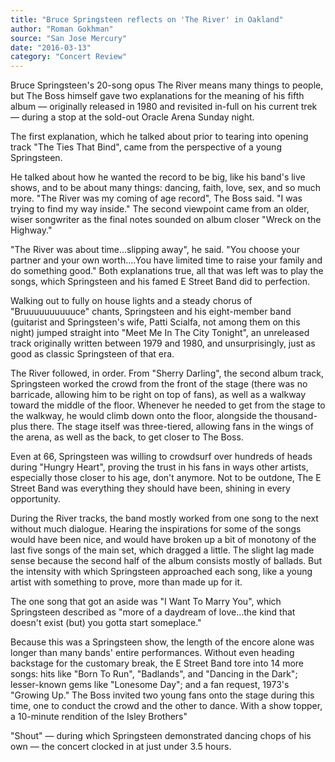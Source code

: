 ```yaml
---
title: "Bruce Springsteen reflects on 'The River' in Oakland"
author: "Roman Gokhman"
source: "San Jose Mercury"
date: "2016-03-13"
category: "Concert Review"
---
```


Bruce Springsteen's 20-song opus The River means many things to people, but The Boss himself gave two explanations for the meaning of his fifth album — originally released in 1980 and revisited in-full on his current trek — during a stop at the sold-out Oracle Arena Sunday night.

The first explanation, which he talked about prior to tearing into opening track "The Ties That Bind", came from the perspective of a young Springsteen.

He talked about how he wanted the record to be big, like his band's live shows, and to be about many things: dancing, faith, love, sex, and so much more. "The River was my coming of age record", The Boss said. "I was trying to find my way inside." The second viewpoint came from an older, wiser songwriter as the final notes sounded on album closer "Wreck on the Highway."

"The River was about time...slipping away", he said. "You choose your partner and your own worth....You have limited time to raise your family and do something good." Both explanations true, all that was left was to play the songs, which Springsteen and his famed E Street Band did to perfection.

Walking out to fully on house lights and a steady chorus of "Bruuuuuuuuuuce" chants, Springsteen and his eight-member band (guitarist and Springsteen's wife, Patti Scialfa, not among them on this night) jumped straight into "Meet Me In The City Tonight", an unreleased track originally written between 1979 and 1980, and unsurprisingly, just as good as classic Springsteen of that era.

The River followed, in order. From "Sherry Darling", the second album track, Springsteen worked the crowd from the front of the stage (there was no barricade, allowing him to be right on top of fans), as well as a walkway toward the middle of the floor. Whenever he needed to get from the stage to the walkway, he would climb down onto the floor, alongside the thousand-plus there. The stage itself was three-tiered, allowing fans in the wings of the arena, as well as the back, to get closer to The Boss.

Even at 66, Springsteen was willing to crowdsurf over hundreds of heads during "Hungry Heart", proving the trust in his fans in ways other artists, especially those closer to his age, don't anymore. Not to be outdone, The E Street Band was everything they should have been, shining in every opportunity.

During the River tracks, the band mostly worked from one song to the next without much dialogue. Hearing the inspirations for some of the songs would have been nice, and would have broken up a bit of monotony of the last five songs of the main set, which dragged a little. The slight lag made sense because the second half of the album consists mostly of ballads. But the intensity with which Springsteen approached each song, like a young artist with something to prove, more than made up for it.

The one song that got an aside was "I Want To Marry You", which Springsteen described as "more of a daydream of love...the kind that doesn't exist (but) you gotta start someplace."

Because this was a Springsteen show, the length of the encore alone was longer than many bands' entire performances. Without even heading backstage for the customary break, the E Street Band tore into 14 more songs: hits like "Born To Run", "Badlands", and "Dancing in the Dark"; lesser-known gems like "Lonesome Day"; and a fan request, 1973's "Growing Up." The Boss invited two young fans onto the stage during this time, one to conduct the crowd and the other to dance. With a show topper, a 10-minute rendition of the Isley Brothers"

"Shout" — during which Springsteen demonstrated dancing chops of his own — the concert clocked in at just under 3.5 hours.
